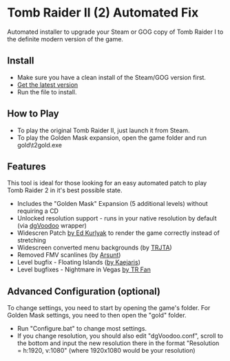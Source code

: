 # Tomb Raider II (2) Automated Fix
Automated installer to upgrade your Steam or GOG copy of Tomb Raider I to the definite modern version of the game.

## Install
* Make sure you have a clean install of the Steam/GOG version first.
* [Get the latest version](https://github.com/Carlmundo/TombRaider2-AutomatedFix/releases/latest)
* Run the file to install.

## How to Play
* To play the original Tomb Raider II, just launch it from Steam.
* To play the Golden Mask expansion, open the game folder and run gold\t2gold.exe

## Features
This tool is ideal for those looking for an easy automated patch to play Tomb Raider 2 in it's best possible state.

* Includes the "Golden Mask" Expansion (5 additional levels) without requiring a CD
* Unlocked resolution support - runs in your native resolution by default (via [dgVoodoo](http://dege.freeweb.hu/dgVoodoo2/dgVoodoo2.html) wrapper)
* Widescren Patch [by Ed Kurlyak](https://tombraiders.net/stella/downloads/widescreen.html) to render the game correctly instead of stretching
* Widescreen converted menu backgrounds (by [TRJTA](https://www.tombraiderforums.com/showthread.php?t=208759))
* Removed FMV scanlines (by [Arsunt](https://github.com/Arsunt))
* Level bugfix - Floating Islands ([by Kaejaris](https://core-design.com/community_tr2pscontrollerfixfloatingislands.html))
* Level bugfixes - Nightmare in Vegas [by TR Fan](https://onedrive.live.com/?authkey=%21AEbkhytrLYjvdOo&id=F373718D7E6FEA28%21123&cid=F373718D7E6FEA28)

## Advanced Configuration (optional)
To change settings, you need to start by opening the game's folder.
For Golden Mask settings, you need to then open the "gold" folder.

* Run "Configure.bat" to change most settings.
* If you change resolution, you should also edit "dgVoodoo.conf", scroll to the bottom and input the new resolution there in the format "Resolution = h:1920, v:1080" (where 1920x1080 would be your resolution)